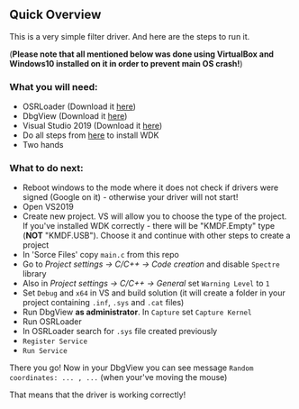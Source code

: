 ## Quick Overview

This is a very simple filter driver. And here are the steps to run it.

(**Please note that all mentioned below was done using VirtualBox and Windows10 installed on it in order to prevent main OS crash!**)

### What you will need:
- OSRLoader (Download it [here](https://www.osronline.com/article.cfm%5Earticle=157.htm))
- DbgView (Download it [here](https://docs.microsoft.com/en-us/sysinternals/downloads/debugview))
- Visual Studio 2019 (Download it [here](https://visualstudio.microsoft.com/ru/vs/))
- Do all steps from [here](https://docs.microsoft.com/en-us/windows-hardware/drivers/download-the-wdk) to install WDK
- Two hands

### What to do next:
- Reboot windows to the mode where it does not check if drivers were signed (Google on it) - otherwise your driver will not start!
- Open VS2019
- Create new project. VS will allow you to choose the type of the project. If you've installed WDK correctly - there will be "KMDF.Empty" type (**NOT** "KMDF.USB"). Choose it and continue with other steps to create a project
- In 'Sorce Files' copy `main.c` from this repo
- Go to *Project settings -> C/C++ -> Code creation* and disable `Spectre` library
- Also in *Project settings -> C/C++ -> General* set `Warning Level` to `1`
- Set `Debug` and `x64` in VS and build solution (it will create a folder in your project containing `.inf`, `.sys` and `.cat` files)
- Run DbgView **as administrator**. In `Capture` set `Capture Kernel`
- Run OSRLoader
- In OSRLoader  search for `.sys` file created previously
- `Register Service`
- `Run Service`

There you go! Now in your DbgView you can see message `Random coordinates: ... , ...` (when your've moving the mouse)

That means that the driver is working correctly!

